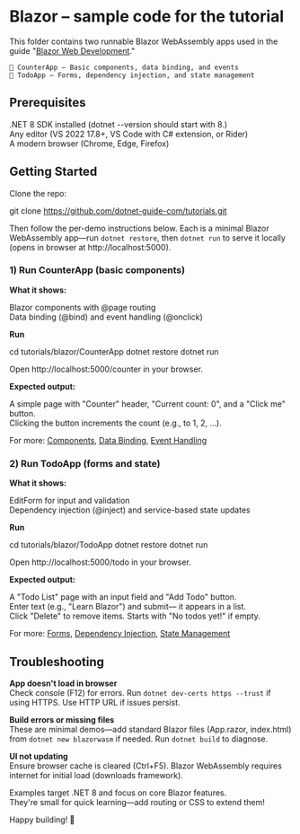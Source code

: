 # Blazor – sample code for the tutorial

This folder contains two runnable Blazor WebAssembly apps used in the guide
"[Blazor Web Development](https://www.dotnet-guide.com/tutorials/blazor/)."

    🔢 CounterApp – Basic components, data binding, and events
    📝 TodoApp – Forms, dependency injection, and state management

## Prerequisites

.NET 8 SDK installed (dotnet --version should start with 8.)  
Any editor (VS 2022 17.8+, VS Code with C# extension, or Rider)  
A modern browser (Chrome, Edge, Firefox)

## Getting Started

Clone the repo:

git clone https://github.com/dotnet-guide-com/tutorials.git

Then follow the per-demo instructions below. Each is a minimal Blazor WebAssembly app—run `dotnet restore`, then `dotnet run` to serve it locally (opens in browser at http://localhost:5000).

### 1) Run CounterApp (basic components)

**What it shows:**

Blazor components with @page routing  
Data binding (@bind) and event handling (@onclick)

**Run**

cd tutorials/blazor/CounterApp
dotnet restore
dotnet run

Open http://localhost:5000/counter in your browser.

**Expected output:**

A simple page with "Counter" header, "Current count: 0", and a "Click me" button.  
Clicking the button increments the count (e.g., to 1, 2, ...).

For more: [Components](https://www.dotnet-guide.com/tutorials/blazor/#components), [Data Binding](https://www.dotnet-guide.com/tutorials/blazor/#data-binding), [Event Handling](https://www.dotnet-guide.com/tutorials/blazor/#event-handling)

### 2) Run TodoApp (forms and state)

**What it shows:**

EditForm for input and validation  
Dependency injection (@inject) and service-based state updates

**Run**

cd tutorials/blazor/TodoApp
dotnet restore
dotnet run


Open http://localhost:5000/todo in your browser.

**Expected output:**

A "Todo List" page with an input field and "Add Todo" button.  
Enter text (e.g., "Learn Blazor") and submit— it appears in a list.  
Click "Delete" to remove items. Starts with "No todos yet!" if empty.

For more: [Forms](https://www.dotnet-guide.com/tutorials/blazor/#forms), [Dependency Injection](https://www.dotnet-guide.com/tutorials/blazor/#dependency-injection), [State Management](https://www.dotnet-guide.com/tutorials/blazor/#state-management)

## Troubleshooting

**App doesn't load in browser**  
Check console (F12) for errors. Run `dotnet dev-certs https --trust` if using HTTPS. Use HTTP URL if issues persist.

**Build errors or missing files**  
These are minimal demos—add standard Blazor files (App.razor, index.html) from `dotnet new blazorwasm` if needed. Run `dotnet build` to diagnose.

**UI not updating**  
Ensure browser cache is cleared (Ctrl+F5). Blazor WebAssembly requires internet for initial load (downloads framework).

Examples target .NET 8 and focus on core Blazor features.  
They're small for quick learning—add routing or CSS to extend them!

Happy building! 🚀
